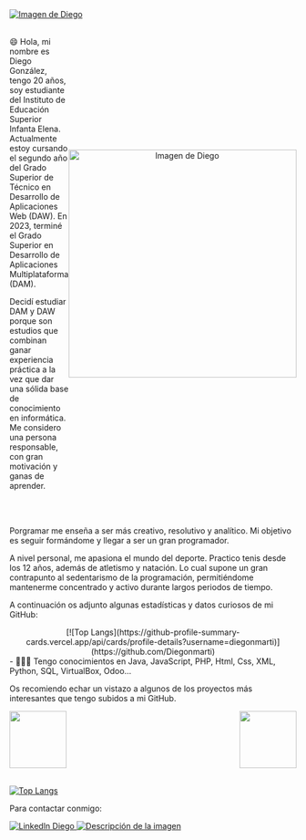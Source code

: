 <a href="https://www.linkedin.com/in/diego-gonzalez-martinez-/">
<img src="https://github.com/Diegonmarti/Diegonmarti/assets/98549170/9d8ccd95-2788-4239-b7dc-20113c5cc279" alt="Imagen de Diego">
</a>
<div style="display: flex; align-items: center; justify-content: space-between;">
  <div style="flex: 1;">
    <br/>
    <p>
      😄 Hola, mi nombre es Diego González, tengo 20 años, soy estudiante del Instituto de Educación Superior Infanta Elena. Actualmente estoy cursando el segundo año del Grado Superior de Técnico en Desarrollo de Aplicaciones Web (DAW). En 2023, terminé el Grado Superior en Desarrollo de Aplicaciones Multiplataforma (DAM).
    </p>
    <p>
      Decidí estudiar DAM y DAW porque son estudios que combinan ganar experiencia práctica a la vez que dar una sólida base de conocimiento en informática. Me considero una persona responsable, con gran motivación y ganas de aprender. 
    </p>
    <br/>
  </div>
<div align="center">
    <a href="https://www.linkedin.com/in/diego-gonzalez-martinez-/">
        <img src="https://github.com/Diegonmarti/Diegonmarti/assets/98549170/2cd14eea-2a38-479b-8223-5d17c8fe5448" alt="Imagen de Diego" width="400" height="400">
    </a>
</div>

</div>
<br/>
<p>
  Porgramar me enseña a ser más creativo, resolutivo y analítico. Mi objetivo es seguir formándome y llegar a ser un gran programador.
</p>
<p>
  A nivel personal, me apasiona el mundo del deporte. Practico tenis desde los 12 años, además de atletismo y natación. Lo cual supone un gran contrapunto al sedentarismo de la programación, permitiéndome mantenerme concentrado y activo durante largos periodos de tiempo.
</p>
<p>
  A continuación os adjunto algunas estadísticas y datos curiosos de mi GitHub:
</p>
<div align="center">
[![Top Langs](https://github-profile-summary-cards.vercel.app/api/cards/profile-details?username=diegonmarti)](https://github.com/Diegonmarti)
</div>
-  👨🏻‍💻 Tengo conocimientos en Java, JavaScript, PHP, Html, Css, XML, Python, SQL, VirtualBox, Odoo...

<p>
  Os recomiendo echar un vistazo a algunos de los proyectos más interesantes que tengo subidos a mi GitHub.
</p>
<div style="display: flex; justify-content: space-between;">
  <a href="https://github.com/Diegonmarti/Proyecto-Encuentra-Pareja">
    <img height=100 align="center" src="https://github-readme-stats.vercel.app/api/pin/?username=diegonmarti&repo=Proyecto-Encuentra-Pareja" />
  </a>
  <a href="https://github.com/Diegonmarti/Proyecto-Retos">
    <img height=100 align="center" src="https://github-readme-stats.vercel.app/api/pin/?username=diegonmarti&repo=Proyecto-Retos-CDC" />
  </a>
</div>
<br/>

[![Top Langs](https://github-readme-stats.vercel.app/api/top-langs/?username=diegonmarti)](https://github.com/Diegonmarti)

Para contactar conmigo:

<a href="https://www.linkedin.com/in/diego-gonzalez-martinez-/">
  <img src="https://img.shields.io/badge/LinkedIn-0077B5?style=for-the-badge&logo=linkedin&logoColor=white" alt="Linkedln Diego">
</a>
<a href="mailto:diegogmarti@gmail.com">
  <img src="https://img.shields.io/badge/Gmail-D14836?style=for-the-badge&logo=gmail&logoColor=white" alt="Descripción de la imagen">
</a>
